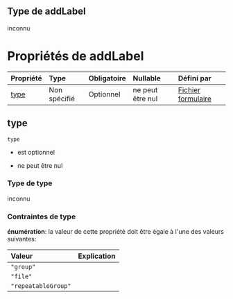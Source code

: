 ## Type de addLabel

inconnu

# Propriétés de addLabel

| Propriété     | Type         | Obligatoire | Nullable         | Défini par                                                                                                                                                                                       |
| :------------ | :----------- | :---------- | :--------------- | :----------------------------------------------------------------------------------------------------------------------------------------------------------------------------------------------- |
| [type](#type) | Non spécifié | Optionnel   | ne peut être nul | [Fichier formulaire](frw-form-definitions-composant-interaction-dependencies-addlabel-properties-type.md "schemas/form#/definitions/ComposantInteraction/dependencies/addLabel/properties/type") |

## type



`type`

*   est optionnel

*   ne peut être nul

### Type de type

inconnu

### Contraintes de type

**énumération**: la valeur de cette propriété doit être égale à l'une des valeurs suivantes:

| Valeur              | Explication |
| :------------------ | :---------- |
| `"group"`           |             |
| `"file"`            |             |
| `"repeatableGroup"` |             |
